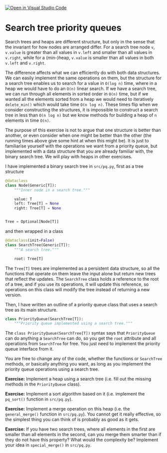 [![Open in Visual Studio Code](https://classroom.github.com/assets/open-in-vscode-c66648af7eb3fe8bc4f294546bfd86ef473780cde1dea487d3c4ff354943c9ae.svg)](https://classroom.github.com/online_ide?assignment_repo_id=9552245&assignment_repo_type=AssignmentRepo)
# Search tree priority queues

Search trees and heaps are different structure, but only in the sense that the invariant for how nodes are arranged differ. For a search tree node `v`, `v.value` is greater than all values in `v.left` and smaller than all values in `v.right`, while for a (min-)heap, `v.value` is smaller than all values in both `v.left` and `v.right`.

The difference affects what we can efficiently do with both data structures. We can easily implement the same operations on them, but the structure for a search tree enables us to search for a value in `O(log n)` time, where in a heap we would have to do an `O(n)` linear search. If we have a search tree, we can run through all elements in sorted order in `O(n)` time, but if we wanted all the elements sorted from a heap we would need to iteratively `delete_min()` which would take time `O(n log n)`. These times flip when we consider constructing the structures, it is impossible to construct a search tree in less than `O(n log n)` but we know methods for building a heap of `n` elements in time `O(n)`.

The purpose of this exercise is not to argue that one structure is better than another, or even consider when one might be better than the other (the running times above give some hint at when this might be). It is just to familiarise yourself with the operations we want from a priority queue, but implemented with a data structure that you are already familiar with, the binary search tree. We will play with heaps in other exercises.

I have implemented a binary search tree in `src/pq.py`, first as a tree structure

```python
@dataclass
class Node(Generic[T]):
    """Inner node in a search tree."""

    value: T
    left: Tree[T] = None
    right: Tree[T] = None


Tree = Optional[Node[T]]
```

and then wrapped in a class

```python
@dataclass(init=False)
class SearchTree(Generic[T]):
    """A search tree."""

    root: Tree[T]
```

The `Tree[T]` trees are implemented as a persistent data structure, so all the functions that operate on them leave the input alone but return new trees that reflect the updates. The `SearchTree` class holds a reference to the root of a tree, and if you use its operations, it will update this reference, so operations on this class will modify the tree instead of returning a new version.

Then, I have written an outline of a priority queue class that uses a search tree as its main structure.

```python
class PriorityQueue(SearchTree[T]):
    """Priority queue implemented using a search tree."""
```

The `class PriorityQueue(SearchTree[T])` syntax says that `PriorityQueue` can do anything a `SearchTree` can do, so you get the `root` attribute and all operations from `SearchTree` for free. You just need to implement the priority queue interface from it.

You are free to change any of the code, whether the functions or `SearchTree` methods, or basically anything you want, as long as you implement the priority queue operations using a search tree.

**Exercise:** Implement a heap using a search tree (i.e. fill out the missing methods in the `PriorityQueue` class).

**Exercise:** Implement a sort algorithm based on it (i.e. implement the `pq_sort()` function in `src/pq.py`).

**Exercise:** Implement a merge operation on this heap (i.e. the `general_merge()` function in `src/pq.py`). You cannot get it really effective, so the simplest thing you can think of is probably as good as it gets.

**Exercise:** If you have two search trees, where all elements in the first are smaller than all elements in the second, can you merge them smarter than if they do not have this property? What would the complexity be? Implement your idea in `special_merge()` in `src/pq.py`.